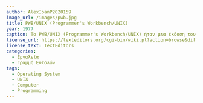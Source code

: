 ```yaml
---
author: AlexIoanP2020159
image_url: /images/pwb.jpg
title: PWB/UNIX (Programmer's Workbench/UNIX)
year: 1977
caption: Το PWB/UNIX (Programmer's Workbench/UNIX) ήταν μια έκδοση του λειτουργικού συστήματος UNIX που αναπτύχθηκε από το Bell Labs τη δεκαετία του 1970. Έπαιξε σημαντικό ρόλο στην ανάπτυξη της υπολογιστικής επιστήμης και της βιομηχανίας τεχνολογίας πληροφορικής. Επιπλέον, πολλά από τα χαρακτηριστικά που εισήγαγε το PWB/UNIX έχουν εξελιχθεί και χρησιμοποιούνται ακόμα σήμερα σε πολλά λειτουργικά συστήματα και εργαλεία προγραμματισμού.
license_url: https://texteditors.org/cgi-bin/wiki.pl?action=browse&diff=1&id=PWB
license_text: TextEditors
categories:
  - Εργαλεία
  - Γραμμή Εντολών
tags:
  - Operating System
  - UNIX
  - Computer
  - Programming
---
```

